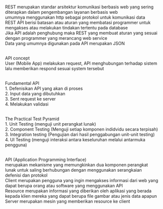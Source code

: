 
<br/>REST merupakan standar arsitektur komunikasi berbasis web yang sering diterapkan dalam pengembangan layanan berbasis web
<br/>umumnya menggunakan http sebagai protokol untuk komunikasi data 
<br/>REST API berisi batasan atau aturan yang membatasi programmer untuk mengakses atau melakukan tindakan tertentu pada database
<br/>Jika API adalah penghubung maka REST yang membuat aturan yang sesuai dengan programmer yang merancang web service
<br/>Data yang umumnya digunakan pada API merupakan JSON

<br/>API concept
<br/>User (Mobile App) melakukan request, API menghubungan terhadap sistem lalu memberikan respond sesuai system tersebut

<br/>Fundamental API
<br/>1. Defenisikan API yang akan di proses
<br/>2. Input data yang dibutuhkan
<br/>3. Sent request ke server
<br/>4. Melakukan validasi

<br/>The Practical Test Pyramid
<br/>1. Unit Testing (menguji unit perangkat lunak)
<br/>2. Component Testing (Menguji setiap komponen indidvidu secara terpisah)
<br/>3. Integration testing (Pengujian dari hasil penggabungan unit-unit testing)
<br/>4. UI Testing (menguji interaksi antara keseluruhan melalui antarmuka pengguna)

<br/> API (Application Programming Interface)
<br/> merupakan mekanisme yang memungkinkan dua komponen perangkat lunak untuk saling berhubungan dengan menggunakan serangkaian defenisi dan protokol
<br/> Client merupakan pengguna yang ingin mengakses informasi dari web yang dapat berupa orang atau software yang menggunakan API
<br/> Resource merupakan informasi yang diberikan oleh aplikasi yang berada kepada klien mereka yang dapat berupa file gambar atau jenis data apapun
<br/> Server merupakan mesin yang memberikan resource ke client

